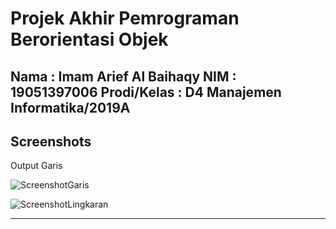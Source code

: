 # Projek Akhir Pemrograman Berorientasi Objek

Nama                : Imam Arief Al Baihaqy
NIM                 : 19051397006
Prodi/Kelas         : D4 Manajemen Informatika/2019A
---

## Screenshots
Output Garis

![ScreenshotGaris](./Screenshots/chess_color_change1.png 'Tampilan 1')

![ScreenshotLingkaran](./Screenshots/chess_default.png 'Tampilan 2')

---
